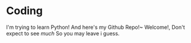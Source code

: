 # Coding
I'm trying to learn Python! And here's my Github Repo!~ Welcome!, Don't expect to see *much*
So you may leave i guess.